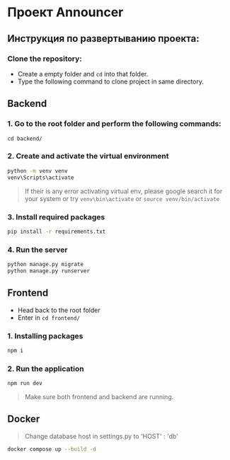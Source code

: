 # Проект Announcer

## Инструкция по развертыванию проекта:

### Clone the repository:

- Create a empty folder and `cd` into that folder.
- Type the following command to clone project in same directory.

## Backend

### 1. Go to the root folder and perform the following commands:

`cd backend/`

### 2. Create and activate the virtual environment

```bash
python -m venv venv
venv\Scripts\activate
```

> If their is any error activating virtual env, please google search it for your system or try `venv\bin\activate` or `source venv/bin/activate`

### 3. Install required packages

```bash
pip install -r requirements.txt
```

### 4. Run the server

```bash
python manage.py migrate
python manage.py runserver
```

## Frontend

- Head back to the root folder
- Enter in `cd frontend/`

### 1. Installing packages

```bash
npm i
```

### 2. Run the application

```bash
npm run dev
```

> Make sure both frontend and backend are running.

## Docker

> Change database host in settings.py to 'HOST' : 'db'
```bash
docker compose up --build -d
```